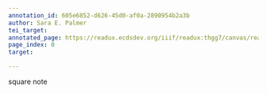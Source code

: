 ```yaml
---
annotation_id: 605e6852-d626-45d0-af0a-2890954b2a3b
author: Sara E. Palmer
tei_target: 
annotated_page: https://readux.ecdsdev.org/iiif/readux:thgg7/canvas/readux:thgg7_00000001.jp2
page_index: 0
target: 

---
```

<p>square note</p>